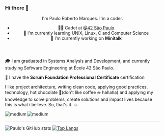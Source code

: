 ### Hi there 👋

<header><!-- About -->
  
I'm Paulo Roberto Marques. I'm a coder. 
  
- 👨‍🚀 Cadet at [@42 São Paulo](https://www.42sp.org.br/) 
- 🌱 I’m currently learning UNIX, Linux, C and Computer Science
- 🔭 I’m currently working on **Minitalk**
</header>

<body><!-- Academic -->

  🎓 I am graduated in Systems Analysis and Development, and currently studying Software Engineering at École 42 São Paulo. <br />

  📜 I have the **Scrum Foundation Professional Certificate** certification

  I like project architecture, writing clean code, applying good practices, technology, hot chocolate 🥤(don't like coffee ☕️ hahaha) and applying my knowledge to solve problems, create solutions and impact lives because this is what i believe. So, that's it. ☺
 </body>

<footer>
  
  <!-- Contact --> 
  <!--[prmarquesz](https://www.instagram.com/prmarquesz/)-->
  [<img align = "left" alt = "medium" src = "https://img.shields.io/badge/Instagram-E4405F?style=for-the-badge&logo=instagram&logoColor=white" />](https://www.instagram.com/prmarquesz/)
  [<img align = "left" alt = "medium" src = "https://img.shields.io/badge/LinkedIn-0077B5?style=for-the-badge&logo=linkedin&logoColor=white" />](https://www.linkedin.com/in/prmarquesz/)
</footer>

<br /><hr>
  
  <span>
    
  ![Paulo's GitHub stats](https://github-readme-stats.vercel.app/api?username=prmarquesz&show_icons=true&theme=tokyonight)
  </span>
  [![Top Langs](https://github-readme-stats.vercel.app/api/top-langs/?username=prmarquesz&layout=compact&theme=tokyonight)](https://github.com/anuraghazra/github-readme-stats)


<!--
**prmarquesz/prmarquesz** is a ✨ _special_ ✨ repository because its `README.md` (this file) appears on your GitHub profile.

Here are some ideas to get you started:

- 🔭 I’m currently working on ...
- 🌱 I’m currently learning ...
- 👯 I’m looking to collaborate on ...
- 🤔 I’m looking for help with ...
- 💬 Ask me about ...
- 📫 How to reach me: ...
- 😄 Pronouns: ...
- ⚡ Fun fact: ...
-->
